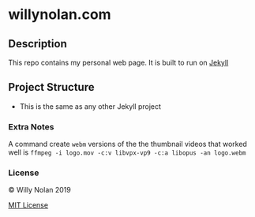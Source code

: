 # willynolan.com

## Description
This repo contains my personal web page. It is built to run on [Jekyll](https://jekyllrb.com/)

## Project Structure
- This is the same as any other Jekyll project

### Extra Notes
A command create `webm` versions of the the thumbnail videos that worked well is `ffmpeg -i logo.mov -c:v libvpx-vp9 -c:a libopus -an logo.webm`

### License
:copyright: Willy Nolan 2019

[MIT License](LICENSE.txt)
